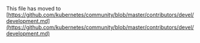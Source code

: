 This file has moved to [https://github.com/kubernetes/community/blob/master/contributors/devel/development.md](https://github.com/kubernetes/community/blob/master/contributors/devel/development.md)
